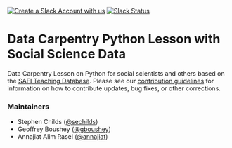 [![Create a Slack Account with us](https://img.shields.io/badge/Create_Slack_Account-The_Carpentries-071159.svg)](https://swc-slack-invite.herokuapp.com/) 
[![Slack Status](https://img.shields.io/badge/Slack_Channel-dc--socsci--py-E01563.svg)](https://swcarpentry.slack.com/messages/C9WJEBW01) 

# Data Carpentry Python Lesson with Social Science Data

Data Carpentry Lesson on Python for social scientists and others based on the [SAFI Teaching Database](https://datacarpentry.org/socialsci-workshop/data/). Please see our [contribution guidelines](CONTRIBUTING.md) for information on how to contribute updates, bug fixes, or other corrections.

### Maintainers

- Stephen Childs ([@sechilds](https://github.com/sechilds))
- Geoffrey Boushey ([@gboushey](https://github.com/gboushey))
- Annajiat Alim Rasel ([@annajiat](https://github.com/annajiat))

